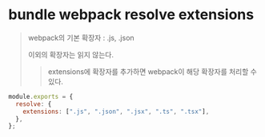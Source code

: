 # bundle webpack resolve extensions

> webpack의 기본 확장자 : .js, .json
>
> 이외의 확장자는 읽지 않는다.
>
> > extensions에 확장자를 추가하면 webpack이 해당 확장자를 처리할 수 있다.

```js
module.exports = {
  resolve: {
    extensions: [".js", ".json", ".jsx", ".ts", ".tsx"],
  },
};
```
